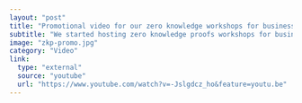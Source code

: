 ```yaml
---
layout: "post"
title: "Promotional video for our zero knowledge workshops for business"
subtitle: "We started hosting zero knowledge proofs workshops for business. Contact us for more information."
image: "zkp-promo.jpg"
category: "Video"
link:
  type: "external"
  source: "youtube"
  url: "https://www.youtube.com/watch?v=-Jslgdcz_ho&feature=youtu.be"
---
```

